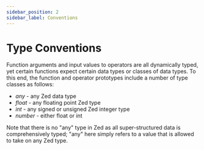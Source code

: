 ```yaml
---
sidebar_position: 2
sidebar_label: Conventions
---
```


# Type Conventions

Function arguments and input values to operators are all dynamically typed,
yet certain functions expect certain data types or classes of data types.
To this end, the function and operator prototypes include a number
of type classes as follows:
* _any_ - any Zed data type
* _float_ - any floating point Zed type
* _int_ - any signed or unsigned Zed integer type
* _number_ - either float or int

Note that there is no "any" type in Zed as all super-structured data is
comprehensively typed; "any" here simply refers to a value that is allowed
to take on any Zed type.
